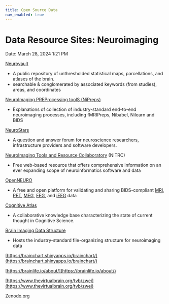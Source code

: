 ```yaml
---
title: Open Source Data
nav_enabled: true 
---
```


# Data Resource Sites: Neuroimaging

Date: March 28, 2024 1:21 PM

[Neurovault](https://neurovault.org/)

- A public repository of unthresholded statistical maps, parcellations, and atlases of the brain.
- searchable & conglomerated by associated keywords (from studies), areas, and coordinates

[NeuroImaging PREProcessing toolS (NiPreps)](https://www.nipreps.org/)

- Explanations of collection of industry-standard end-to-end neuroimaging processes, including fMRIPreps, Nibabel, Nilearn and BIDS

[NeuroStars](https://neurostars.org/)

- A question and answer forum for neuroscience researchers, infrastructure providers and software developers.

[NeuroImaging Tools and Resource Collaboratory](https://www.nitrc.org/) (NITRC)

- Free web-based resource that offers comprehensive information on an ever expanding scope of neuroinformatics software and data

[OpenNEURO](https://openneuro.org/)

- A free and open platform for validating and sharing BIDS-compliant [MRI](https://openneuro.org/search/modality/mri), [PET](https://openneuro.org/search/modality/pet), [MEG](https://openneuro.org/search/modality/meg), [EEG](https://openneuro.org/search/modality/eeg), and [iEEG](https://openneuro.org/search/modality/ieeg) data

[Cognitive Atlas](http://www.cognitiveatlas.org/)

- A collaborative knowledge base characterizing the state of current thought in Cognitive Science.

[Brain Imaging Data Structure](https://bids.neuroimaging.io/)

- Hosts the industry-standard file-organizing structure for neuroimaging data

[https://brainchart.shinyapps.io/brainchart/](https://brainchart.shinyapps.io/brainchart/) 

[https://brainlife.io/about/](https://brainlife.io/about/) 

[https://www.thevirtualbrain.org/tvb/zwei](https://www.thevirtualbrain.org/tvb/zwei) 

Zenodo.org